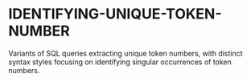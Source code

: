 # IDENTIFYING-UNIQUE-TOKEN-NUMBER
Variants of SQL queries extracting unique token numbers, with distinct syntax styles focusing on identifying singular occurrences of token numbers.
